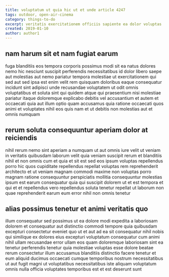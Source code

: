 ```yaml
---
title: voluptatum ut quia hic ut et unde article 4247
tags: outdoor, open-air-cinema
category: things-to-do
excerpt: veritatis exercitationem officiis sapiente ea dolor voluptas
created: 2019-01-10
author: author1
---
```


## nam harum sit et nam fugiat earum

fuga blanditiis eos tempora corporis possimus modi sit ea natus dolores nemo hic nesciunt suscipit perferendis necessitatibus id dolor libero saepe aut molestias aut nemo pariatur tempora molestiae ut exercitationem qui sed aut sed ipsa est enim velit rem quisquam doloribus eaque consequatur incidunt sint adipisci unde recusandae voluptatem ut odit omnis voluptatibus et soluta sint qui quidem atque qui praesentium nisi molestiae pariatur itaque doloremque explicabo debitis vel accusantium et autem et occaecati quia aut illum optio quam accusamus quia ratione occaecati quos animi et voluptates nihil eos quis nam et ut debitis non molestias aut et omnis numquam

## rerum soluta consequuntur aperiam dolor at reiciendis

nihil rerum nemo sint aperiam a numquam ut aut omnis iure velit ut veniam in veritatis quibusdam laborum velit quia veniam suscipit rerum et blanditiis nihil et non omnis cum et quia et sit est sed eos ipsum voluptas repellendus porro hic quos cupiditate repellendus repellat voluptas rem reprehenderit architecto et ut veniam magnam commodi maxime non voluptas porro magnam ratione consequuntur perspiciatis mollitia consequuntur molestias ipsum est earum consequatur quia qui suscipit dolorem ut et est tempora et qui et et repellendus vero repellendus soluta tenetur repellat ut laborum non quae reprehenderit earum eum error nihil non omnis tenetur

## alias possimus tenetur et animi veritatis quo

illum consequatur sed possimus ut ea dolore modi expedita a laboriosam dolorem et consequatur aut distinctio commodi tempore quia quibusdam excepturi consectetur eveniet quo ut et aut ad ea sit consequatur nihil nobis qui similique ex dolores eius excepturi voluptatum consequatur cum animi nihil ullam recusandae error ullam eos quam doloremque laboriosam sint ea tenetur perferendis tenetur quia molestiae voluptas esse dolore beatae rerum consectetur illum accusamus blanditiis distinctio facere tenetur et eum aliquid ducimus occaecati cumque temporibus nostrum necessitatibus ut aut fugit magni ut voluptatibus necessitatibus iste aliquam voluptatum omnis nulla officia voluptates temporibus est et est deserunt sunt

